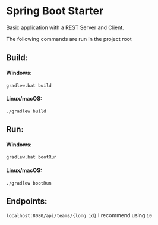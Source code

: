 # Spring Boot Starter

Basic application with a REST Server and Client. 

The following commands are run in the project root

## Build:

#### Windows:
`gradlew.bat build`

#### Linux/macOS:
`./gradlew build`

## Run:

#### Windows:
`gradlew.bat bootRun`

#### Linux/macOS:
`./gradlew bootRun`

## Endpoints:
`localhost:8080/api/teams/{long id}`  I recommend using `10`
